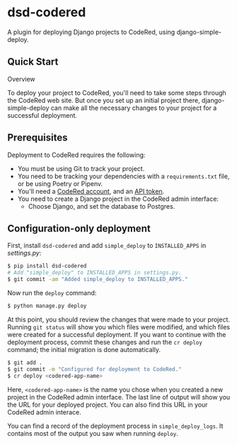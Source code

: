 # dsd-codered

A plugin for deploying Django projects to CodeRed, using django-simple-deploy.

Quick Start
---

Overview

To deploy your project to CodeRed, you'll need to take some steps through the CodeRed web site. But once you set up an initial project there, django-simple-deploy can make all the necessary changes to your project for a successful deployment.

## Prerequisites

Deployment to CodeRed requires the following:

- You must be using Git to track your project.
- You need to be tracking your dependencies with a `requirements.txt` file, or be using Poetry or Pipenv.
- You'll need a [CodeRed account](https://app.codered.cloud/login/), and an [API token](https://www.codered.cloud/docs/cli/quickstart/).
- You need to create a Django project in the CodeRed admin interface:
  - Choose Django, and set the database to Postgres.

## Configuration-only deployment

First, install `dsd-codered` and add `simple_deploy` to `INSTALLED_APPS` in *settings.py*:

```sh
$ pip install dsd-codered
# Add "simple_deploy" to INSTALLED_APPS in settings.py.
$ git commit -am "Added simple_deploy to INSTALLED_APPS."
```

Now run the `deploy` command:

```sh
$ python manage.py deploy
```

At this point, you should review the changes that were made to your project. Running `git status` will show you which files were modified, and which files were created for a successful deployment. If you want to continue with the deployment process, commit these changes and run the `cr deploy` command; the initial migration is done automatically.

```sh
$ git add .
$ git commit -m "Configured for deployment to CodeRed."
$ cr deploy <codered-app-name>
```

Here, `<codered-app-name>` is the name you chose when you created a new project in the CodeRed admin interface. The last line of output will show you the URL for your deployed project. You can also find this URL in your CodeRed admin interace.

You can find a record of the deployment process in `simple_deploy_logs`. It contains most of the output you saw when running `deploy`.
